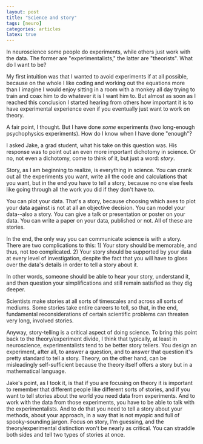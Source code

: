 ```yaml
---
layout: post
title: "Science and story"
tags: [neuro]
categories: articles
latex: true
---
```


In neuroscience some people do experiments, while others just work with the data. The former are "experimentalists," the latter are "theorists". What do I want to be?

My first intuition was that I wanted to avoid experiments if at all possible, because on the whole I like coding and working out the equations more than I imagine I would enjoy sitting in a room with a monkey all day trying to train and coax him to do whatever it is I want him to. But almost as soon as I reached this conclusion I started hearing from others how important it is to have experimental experience even if you eventually just want to work on theory.

A fair point, I thought. But I have done _some_ experiments (two long-enough psychophysics experiments). How do I know when I have done "enough"?

I asked Jake, a grad student, what his take on this question was. His response was to point out an even more important dichotomy in science. Or no, not even a dichotomy, come to think of it, but just a word: _story_.

Story, as I am beginning to realize, is everything in science. You can crank out all the experiments you want, write all the code and calculations that you want, but in the end you have to tell a story, because no one else feels like going through all the work you did if they don't have to.

You can plot your data. That's a story, because choosing which axes to plot your data against is not at all an objective decision.
You can model your data--also a story.
You can give a talk or presentation or poster on your data.
You can write a paper on your data, published or not. All of these are stories.

In the end, the only way you can communicate science is with a story. There are two complications to this: 1) Your story should be memorable, and thus, not too complicated. 2) Your story should be supported by your data at every level of investigation, despite the fact that you will have to gloss over the data's details in order to tell a story about it.

In other words, someone should be able to hear your story, understand it, and then question your simplifications and still remain satisfied as they dig deeper.

Scientists make stories at all sorts of timescales and across all sorts of mediums. Some stories take entire careers to tell, so that, in the end, fundamental reconsiderations of certain scientific problems can threaten very long, involved stories.

Anyway, story-telling is a critical aspect of doing science. To bring this point back to the theory/experiment divide, I think that typically, at least in neuroscience, experimentalists tend to be better story tellers. You design an experiment, after all, to answer a question, and to answer that question it's pretty standard to tell a story. Theory, on the other hand, can be misleadingly self-sufficient because the theory itself offers a story but in a mathematical language.

Jake's point, as I took it, is that if you are focusing on theory it is important to remember that different people like different sorts of stories, and if you want to tell stories about the world you need data from experiments. And to work with the data from those experiments, you have to be able to talk with the experimentalists. And to do that you need to tell a story about your methods, about your approach, in a way that is not myopic and full of spooky-sounding jargon. Focus on story, I'm guessing, and the theory/experimental distinction won't be nearly as critical. You can straddle both sides and tell two types of stories at once.
